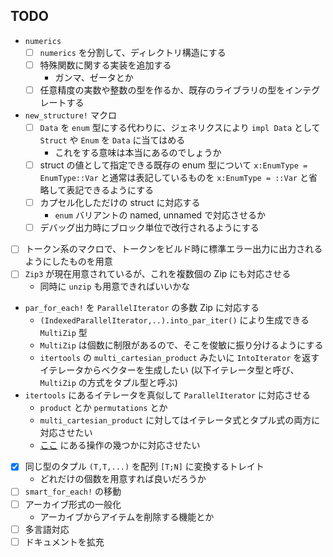 TODO
---

- `numerics`
	- [ ] `numerics` を分割して、ディレクトリ構造にする
	- [ ] 特殊関数に関する実装を追加する
		- ガンマ、ゼータとか
	- [ ] 任意精度の実数や整数の型を作るか、既存のライブラリの型をインテグレートする
- `new_structure!` マクロ
	- [ ] `Data` を `enum` 型にする代わりに、ジェネリクスにより `impl Data` として `Struct` や `Enum` を `Data` に当てはめる
		- これをする意味は本当にあるのでしょうか
	- [ ] struct の値として指定できる既存の enum 型について `x:EnumType = EnumType::Var` と通常は表記しているものを `x:EnumType = ::Var` と省略して表記できるようにする
	- [ ] カプセル化しただけの struct に対応する
		- `enum` バリアントの named, unnamed で対応させるか
	- [ ] デバッグ出力時にブロック単位で改行されるようにする
- [ ] トークン系のマクロで、トークンをビルド時に標準エラー出力に出力されるようにしたものを用意
- [ ] `Zip3` が現在用意されているが、これを複数個の Zip にも対応させる
	- 同時に `unzip` も用意できればいいかな
- `par_for_each!` を `ParallelIterator` の多数 Zip に対応する
	- `(IndexedParallelIterator,..).into_par_iter()` により生成できる `MultiZip` 型
	- `MultiZip` は個数に制限があるので、そこを俊敏に振り分けるようにする
	- `itertools` の `multi_cartesian_product` みたいに `IntoIterator` を返すイテレータからベクターを生成したい (以下イテレータ型と呼び、 `MultiZip` の方式をタプル型と呼ぶ)
- `itertools` にあるイテレータを真似して `ParallelIterator` に対応させる
	- `product` とか `permutations` とか
	- `multi_cartesian_product` に対してはイテレータ式とタプル式の両方に対応させたい
	- [ここ](https://docs.rs/itertools/0.10.5/itertools/trait.Itertools.html#method.cartesian_product) にある操作の幾つかに対応させたい
- [x] 同じ型のタプル `(T,T,...)` を配列 `[T;N]` に変換するトレイト
	- どれだけの個数を用意すれば良いだろうか
- [ ] `smart_for_each!` の移動
- [ ] アーカイブ形式の一般化
	- アーカイブからアイテムを削除する機能とか
- [ ] 多言語対応
- [ ] ドキュメントを拡充
